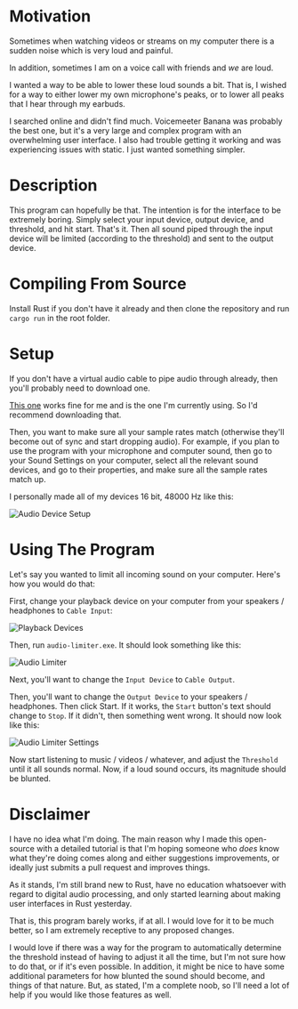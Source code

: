 # Motivation

Sometimes when watching videos or streams on my computer there is a sudden noise which is very loud and painful.

In addition, sometimes I am on a voice call with friends and _we_ are loud.

I wanted a way to be able to lower these loud sounds a bit. That is, I wished for a way to either lower my own microphone's peaks, or to lower all peaks that I hear through my earbuds.

I searched online and didn't find much. Voicemeeter Banana was probably the best one, but it's a very large and complex program with an overwhelming user interface. I also had trouble getting it working and was experiencing issues with static. I just wanted something simpler.

# Description

This program can hopefully be that. The intention is for the interface to be extremely boring. Simply select your input device, output device, and threshold, and hit start. That's it. Then all sound piped through the input device will be limited (according to the threshold) and sent to the output device.

# Compiling From Source

Install Rust if you don't have it already and then clone the repository and run `cargo run` in the root folder.

# Setup

If you don't have a virtual audio cable to pipe audio through already, then you'll probably need to download one.

[This one](https://vb-audio.com/Cable/) works fine for me and is the one I'm currently using. So I'd recommend downloading that.

Then, you want to make sure all your sample rates match (otherwise they'll become out of sync and start dropping audio). For example, if you plan to use the program with your microphone and computer sound, then go to your Sound Settings on your computer, select all the relevant sound devices, and go to their properties, and make sure all the sample rates match up.

I personally made all of my devices 16 bit, 48000 Hz like this:

![Audio Device Setup](https://i.imgur.com/AfUgm2X.png)

# Using The Program

Let's say you wanted to limit all incoming sound on your computer. Here's how you would do that:

First, change your playback device on your computer from your speakers / headphones to `Cable Input`:

![Playback Devices](https://i.imgur.com/2Wqvc9H.png)

Then, run `audio-limiter.exe`. It should look something like this:

![Audio Limiter](https://i.imgur.com/hPTh2bw.png)

Next, you'll want to change the `Input Device` to `Cable Output`.

Then, you'll want to change the `Output Device` to your speakers / headphones. Then click Start. If it works, the `Start` button's text should change to `Stop`. If it didn't, then something went wrong. It should now look like this:

![Audio Limiter Settings](https://i.imgur.com/ECPy4fH.png)

Now start listening to music / videos / whatever, and adjust the `Threshold` until it all sounds normal. Now, if a loud sound occurs, its magnitude should be blunted.

# Disclaimer

I have no idea what I'm doing. The main reason why I made this open-source with a detailed tutorial is that I'm hoping someone who _does_ know what they're doing comes along and either suggestions improvements, or ideally just submits a pull request and improves things.

As it stands, I'm still brand new to Rust, have no education whatsoever with regard to digital audio processing, and only started learning about making user interfaces in Rust yesterday.

That is, this program barely works, if at all. I would love for it to be much better, so I am extremely receptive to any proposed changes.

I would love if there was a way for the program to automatically determine the threshold instead of having to adjust it all the time, but I'm not sure how to do that, or if it's even possible. In addition, it might be nice to have some additional parameters for how blunted the sound should become, and things of that nature. But, as stated, I'm a complete noob, so I'll need a lot of help if you would like those features as well.
